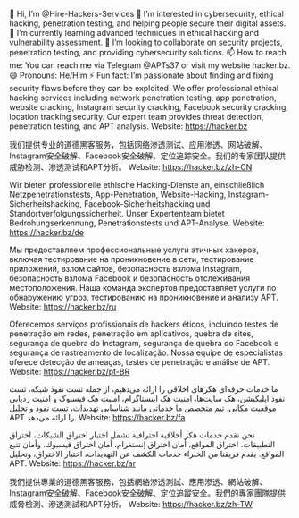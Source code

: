 👋 Hi, I’m @Hire-Hackers-Services
👀 I’m interested in cybersecurity, ethical hacking, penetration testing, and helping people secure their digital assets.
🌱 I’m currently learning advanced techniques in ethical hacking and vulnerability assessment.
💞️ I’m looking to collaborate on security projects, penetration testing, and providing cybersecurity solutions.
📫 How to reach me: You can reach me via Telegram @APTs37 or visit my website hacker.bz.
😄 Pronouns: He/Him
⚡ Fun fact: I’m passionate about finding and fixing security flaws before they can be exploited.
We offer professional ethical hacking services including network penetration testing, app penetration, website cracking, Instagram security cracking, Facebook security cracking, location tracking security. Our expert team provides threat detection, penetration testing, and APT analysis.
Website: https://hacker.bz

我们提供专业的道德黑客服务，包括网络渗透测试、应用渗透、网站破解、Instagram安全破解、Facebook安全破解、定位追踪安全。我们的专家团队提供威胁检测、渗透测试和APT分析。
Website: https://hacker.bz/zh-CN

Wir bieten professionelle ethische Hacking-Dienste an, einschließlich Netzpenetrationstests, App-Penetration, Website-Hacking, Instagram-Sicherheitshacking, Facebook-Sicherheitshacking und Standortverfolgungssicherheit. Unser Expertenteam bietet Bedrohungserkennung, Penetrationstests und APT-Analyse.
Website: https://hacker.bz/de

Мы предоставляем профессиональные услуги этичных хакеров, включая тестирование на проникновение в сети, тестирование приложений, взлом сайтов, безопасность взлома Instagram, безопасность взлома Facebook и безопасность отслеживания местоположения. Наша команда экспертов предоставляет услуги по обнаружению угроз, тестированию на проникновение и анализу APT.
Website: https://hacker.bz/ru

Oferecemos serviços profissionais de hackers éticos, incluindo testes de penetração em redes, penetração em aplicativos, quebra de sites, segurança de quebra do Instagram, segurança de quebra do Facebook e segurança de rastreamento de localização. Nossa equipe de especialistas oferece detecção de ameaças, testes de penetração e análise de APT.
Website: https://hacker.bz/pt-BR

ما خدمات حرفه‌ای هکرهای اخلاقی را ارائه می‌دهیم، از جمله تست نفوذ شبکه، تست نفوذ اپلیکیشن، هک سایت‌ها، امنیت هک اینستاگرام، امنیت هک فیسبوک و امنیت ردیابی موقعیت مکانی. تیم متخصص ما خدماتی مانند شناسایی تهدیدات، تست نفوذ و تحلیل APT را ارائه می‌دهد.
Website: https://hacker.bz/fa

نحن نقدم خدمات هكر أخلاقية احترافية تشمل اختبار اختراق الشبكات، اختراق التطبيقات، اختراق المواقع، أمان اختراق إنستغرام، أمان اختراق فيسبوك، وأمان تتبع المواقع. يقدم فريقنا من الخبراء خدمات الكشف عن التهديدات، اختبار الاختراق، وتحليل APT.
Website: https://hacker.bz/ar

我們提供專業的道德黑客服務，包括網絡滲透測試、應用滲透、網站破解、Instagram安全破解、Facebook安全破解、定位追蹤安全。我們的專家團隊提供威脅檢測、滲透測試和APT分析。
Website: https://hacker.bz/zh-TW

<!---
Hire-Hackers-Services/Hire-Hackers-Services is a ✨ special ✨ repository because its `README.md` (this file) appears on your GitHub profile.
You can click the Preview link to take a look at your changes.
--->
